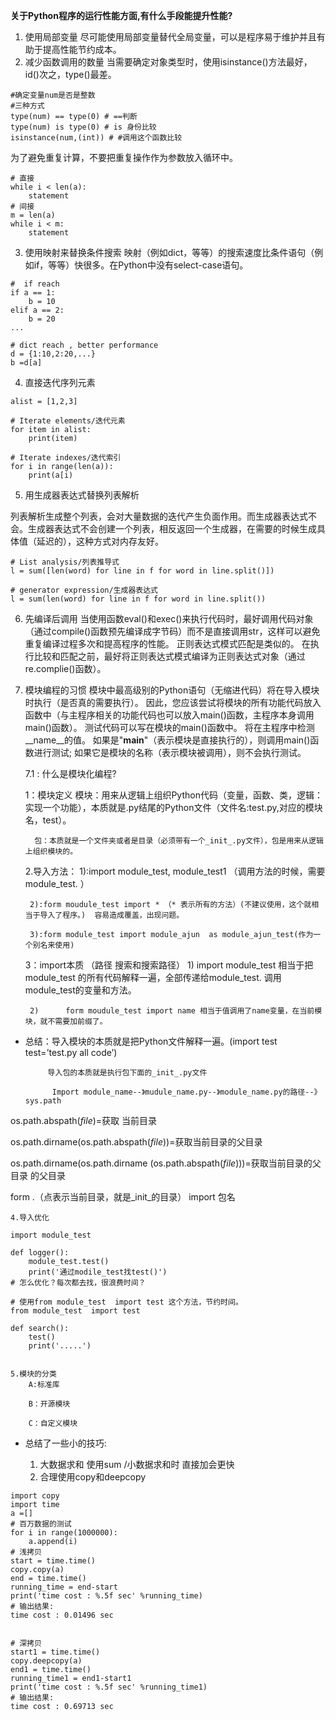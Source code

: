 **关于Python程序的运行性能方面,有什么手段能提升性能?**
1. 使用局部变量
尽可能使用局部变量替代全局变量，可以是程序易于维护并且有助于提高性能节约成本。
2. 减少函数调用的数量
当需要确定对象类型时，使用isinstance()方法最好，id()次之，type()最差。
```
#确定变量num是否是整数
#三种方式
type(num) == type(0) # ==判断
type(num) is type(0) # is 身份比较
isinstance(num,(int)) # #调用这个函数比较
```
为了避免重复计算，不要把重复操作作为参数放入循环中。
```
# 直接
while i < len(a):
    statement
# 间接
m = len(a)
while i < m:
    statement
```
3. 使用映射来替换条件搜索
映射（例如dict，等等）的搜索速度比条件语句（例如if，等等）快很多。在Python中没有select-case语句。
```
#  if reach
if a == 1:
    b = 10
elif a == 2:
    b = 20
...

# dict reach , better performance
d = {1:10,2:20,...}
b =d[a]
```
4. 直接迭代序列元素
```
alist = [1,2,3]

# Iterate elements/迭代元素
for item in alist:
    print(item)
    
# Iterate indexes/迭代索引
for i in range(len(a)):
    print(a[i)
```
5. 用生成器表达式替换列表解析

列表解析生成整个列表，会对大量数据的迭代产生负面作用。而生成器表达式不会。生成器表达式不会创建一个列表，相反返回一个生成器，在需要的时候生成具体值（延迟的），这种方式对内存友好。
```
# List analysis/列表推导式
l = sum([len(word) for line in f for word in line.split()])

# generator expression/生成器表达式
l = sum(len(word) for line in f for word in line.split())
```

6. 先编译后调用
当使用函数eval()和exec()来执行代码时，最好调用代码对象（通过compile()函数预先编译成字节码）而不是直接调用str，这样可以避免重复编译过程多次和提高程序的性能。 正则表达式模式匹配是类似的。 在执行比较和匹配之前，最好将正则表达式模式编译为正则表达式对象（通过re.complie()函数）。
7. 模块编程的习惯
模块中最高级别的Python语句（无缩进代码）将在导入模块时执行（是否真的需要执行）。 因此，您应该尝试将模块的所有功能代码放入函数中（与主程序相关的功能代码也可以放入main()函数，主程序本身调用main()函数）。 测试代码可以写在模块的main()函数中。 将在主程序中检测__name__的值。 如果是"__main__"（表示模块是直接执行的），则调用main()函数进行测试; 如果它是模块的名称（表示模块被调用），则不会执行测试。

    7.1 : 什么是模块化编程?
    
    1：模块定义
         模块：用来从逻辑上组织Python代码（变量，函数、类，逻辑：实现一个功能），本质就是.py结尾的Python文件（文件名:test.py,对应的模块名，test）。

         包：本质就是一个文件夹或者是目录（必须带有一个_init_.py文件），包是用来从逻辑上组织模块的。

    2.导入方法：
        1):import module_test, module_test1 （调用方法的时候，需要module_test.   ）

        2):form moudule_test import * （* 表示所有的方法）(不建议使用，这个就相当于导入了程序。)  容易造成覆盖，出现问题。

        3):form module_test import module_ajun  as module_ajun_test(作为一个别名来使用)

    3：import本质 （路径 搜索和搜索路径）
        1)      import module_test  相当于把module_test 的所有代码解释一遍，全部传递给module_test. 调用module_test的变量和方法。

        2)      form moudule_test import name 相当于值调用了name变量，在当前模块，就不需要加前缀了。

- 总结：导入模块的本质就是把Python文件解释一遍。(import test  test=’test.py  all code’)

           导入包的本质就是执行包下面的_init_.py文件

            Import module_name--》mudule_name.py--》module_name.py的路径--》sys.path

 

 

os.path.abspath(_file_)=获取 当前目录

os.path.dirname(os.path.abspath(_file_))=获取当前目录的父目录

os.path.dirname(os.path.dirname (os.path.abspath(_file_)))=获取当前目录的父目录 的父目录

form .（点表示当前目录，就是_init_的目录）  import 包名

    4.导入优化
```
import module_test

def logger():
    module_test.test()
    print('通过modile_test找test()')
# 怎么优化？每次都去找，很浪费时间？

# 使用from module_test  import test 这个方法，节约时间。
from module_test  import test

def search():
    test()
    print('.....')
    
```

    5.模块的分类
        A:标准库

        B：开源模块
        
        C：自定义模块
        
- 总结了一些小的技巧:

    1. 大数据求和  使用sum /小数据求和时 直接加会更快
    2. 合理使用copy和deepcopy
```
import copy
import time
a =[]
# 百万数据的测试
for i in range(1000000):
    a.append(i)
# 浅拷贝
start = time.time()
copy.copy(a)
end = time.time()
running_time = end-start
print('time cost : %.5f sec' %running_time)
# 输出结果:
time cost : 0.01496 sec


# 深拷贝
start1 = time.time()
copy.deepcopy(a)
end1 = time.time()
running_time1 = end1-start1
print('time cost : %.5f sec' %running_time1)
# 输出结果:
time cost : 0.69713 sec
```